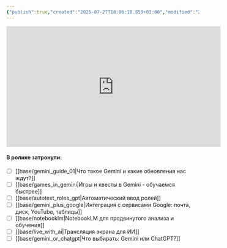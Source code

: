 ```yaml
---
{"publish":true,"created":"2025-07-27T18:06:10.859+03:00","modified":"2025-08-02T13:24:17.663+03:00","cssclasses":""}
---
```


<iframe width="560" height="315" src="https://www.youtube.com/embed/bsPWmqsXlXM?si=AwYnZ0BgvHIIri8c" title="YouTube video player" frameborder="0" allow="accelerometer; autoplay; clipboard-write; encrypted-media; gyroscope; picture-in-picture; web-share" referrerpolicy="strict-origin-when-cross-origin" allowfullscreen></iframe>


#### **В ролике затронули**:

- [ ] [[base/gemini_guide_01\|Что такое Gemini и какие обновления нас ждут?]]
- [ ] [[base/games_in_gemini\|Игры и квесты в Gemini - обучаемся быстрее]]
- [ ] [[base/autotext_roles_gpt\|Автоматический ввод ролей]]
- [ ] [[base/gemini_plus_google\|Интеграция с сервисами Google: почта, диск, YouTube, таблицы]]
- [ ] [[base/notebooklm\|NotebookLM для продвинутого анализа и обучения]]
- [ ] [[base/live_with_ai\|Трансляция экрана для ИИ]]
- [ ] [[base/gemini_or_chatgpt\|Что выбирать: Gemini или ChatGPT?]]